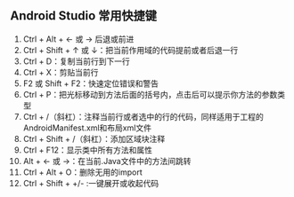 ## Android Studio 常用快捷键
1. Ctrl + Alt + ← 或 → 后退或前进
2. Ctrl + Shift + ↑ 或 ↓：把当前作用域的代码提前或者后退一行
3. Ctrl + D：复制当前行到下一行
4. Ctrl + X：剪贴当前行
5. F2 或 Shift + F2：快速定位错误和警告
6. Ctrl + P：把光标移动到方法后面的括号内，点击后可以提示你方法的参数类型
7. Ctrl + /（斜杠）：注释当前行或者选中的行的代码，同样适用于工程的AndroidManifest.xml和布局xml文件
8. Ctrl + Shift + /（斜杠）：添加区域块注释
9. Ctrl + F12：显示类中所有方法和属性
10. Alt + ← 或 →：在当前.Java文件中的方法间跳转
11. Ctrl + Alt + O：删除无用的import
12. Ctrl + Shift + +/- :一键展开或收起代码